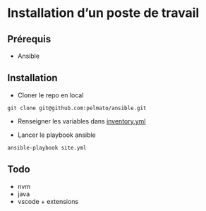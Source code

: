 # Installation d’un poste de travail

## Prérequis

- Ansible

## Installation

- Cloner le repo en local

```shell
git clone git@github.com:pelmato/ansible.git
```

- Renseigner les variables dans [inventory.yml](./inventory.yml)

- Lancer le playbook ansible

```shell
ansible-playbook site.yml
```

## Todo

- nvm
- java
- vscode + extensions
